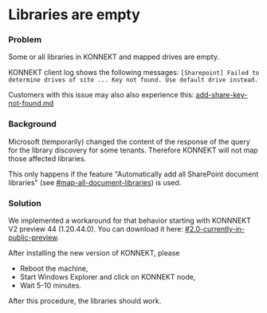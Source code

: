 # Libraries are empty

### Problem

Some or all libraries in KONNEKT and mapped drives are empty.

KONNEKT client log shows the following messages: `[Sharepoint] Failed to determine drives of site ... Key not found. Use default drive instead.`

Customers with this issue may also also experience this: [add-share-key-not-found.md](add-share-key-not-found.md "mention")

### Background

Microsoft (temporarily) changed the content of the response of the query for the library discovery for some tenants. Therefore KONNEKT will not map those affected libraries.

This only happens if the feature "Automatically add all SharePoint document libraries" (see [#map-all-document-libraries](../configuration/mappings/auto-mapping.md#map-all-document-libraries "mention")) is used.

### Solution

We implemented a workaround for that behavior starting with KONNNEKT V2 preview 44 (1.20.44.0). You can download it here: [#2.0-currently-in-public-preview](../changelog.md#2.0-currently-in-public-preview "mention").

After installing the new version of KONNEKT, please&#x20;

* Reboot the machine,
* Start Windows Explorer and click on KONNEKT node,
* Wait 5-10 minutes.

After this procedure, the libraries should work.

